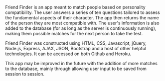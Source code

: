Friend Finder is an app meant to match people based on personality compatibility. The user answers a series of ten questions tailored to assess the fundamental aspects of their character. The app then returns the name of the person they are most compatible with. The user's information is also added to the database (for as long as the server is continuously running), making them possible matches for the next person to take the test.

Friend Finder was constructed using HTML, CSS, Javascript, jQuery, Node.js, Express, AJAX, JSON, Bootstrap and a host of other helpful technologies. It can be accessed on both Github and Heroku.

This app may be improved in the future with the addition of more matches to the database, mainly through allowing user input to be saved from session to session.